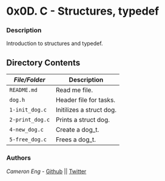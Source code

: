 # 0x0D. C - Structures, typedef
### Description
Introduction to structures and typedef.

## Directory Contents

|   ***File/Folder***    |  **Description**                       |
|---------------|---------------------------------------|
| `README.md` |  Read me file. |
| `dog.h` | Header file for tasks. |
| `1-init_dog.c` | Initilizes a struct dog. |
| `2-print_dog.c` | Prints a struct dog. |
| `4-new_dog.c` | Create a dog_t. |
| `5-free_dog.c` | Frees a dog_t. |

### Authors
*Cameron Eng* - [Github](https://github.com/c_eng/) || [Twitter](https://twitter.com/c33Eng)

